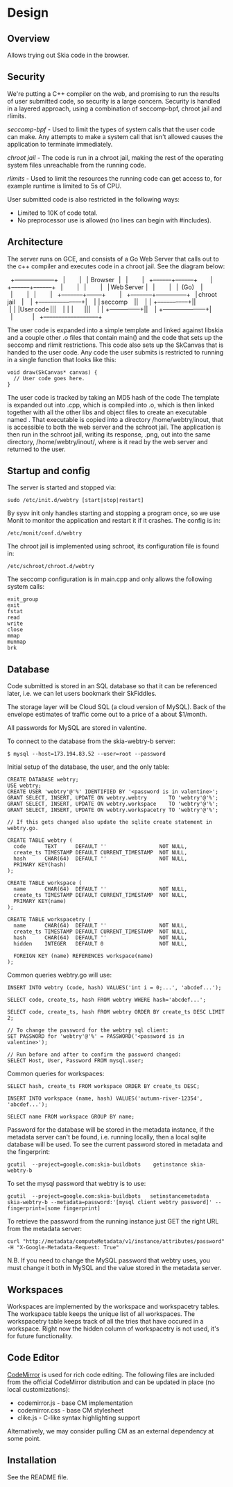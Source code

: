 Design
======


Overview
--------
Allows trying out Skia code in the browser.


Security
--------

We're putting a C++ compiler on the web, and promising to run the results of
user submitted code, so security is a large concern. Security is handled in a
layered approach, using a combination of seccomp-bpf, chroot jail and rlimits.

*seccomp-bpf* - Used to limit the types of system calls that the user code can
make. Any attempts to make a system call that isn't allowed causes the
application to terminate immediately.

*chroot jail* - The code is run in a chroot jail, making the rest of the
operating system files unreachable from the running code.

*rlimits* - Used to limit the resources the running code can get access to,
for example runtime is limited to 5s of CPU.

User submitted code is also restricted in the following ways:
  * Limited to 10K of code total.
  * No preprocessor use is allowed (no lines can begin with #includes).


Architecture
------------


The server runs on GCE, and consists of a Go Web Server that calls out to the
c++ compiler and executes code in a chroot jail. See the diagram below:

    +–––––––––––––+
    |             |
    |  Browser    |
    |             |
    +––––––+––––––+
           |
    +––––––+––––––+
    |             |
    |             |
    | Web Server  |
    |             |
    |   (Go)      |
    |             |
    |             |
    +–––––––+–––––+
            |
    +–––––––+––––––––––+
    | chroot jail      |
    |  +––––––––––––––+|
    |  | seccomp      ||
    |  |  +––––––––––+||
    |  |  |User code |||
    |  |  |          |||
    |  |  +––––––––––+||
    |  +––––––––––––––+|
    |                  |
    +––––––––––––––––––+

The user code is expanded into a simple template and linked against libskia
and a couple other .o files that contain main() and the code that sets up the
seccomp and rlimit restrictions. This code also sets up the SkCanvas that is
handed to the user code. Any code the user submits is restricted to running in
a single function that looks like this:


    void draw(SkCanvas* canvas) {
      // User code goes here.
    }

The user code is tracked by taking an MD5 hash of the code The template is
expanded out into <hash>.cpp, which is compiled into <hash>.o, which is then
linked together with all the other libs and object files to create an
executable named <hash>.  That executable is copied into a directory
/home/webtry/inout, that is accessible to both the web server and the schroot
jail. The application is then run in the schroot jail, writing its response,
<hash>.png, out into the same directory, /home/webtry/inout/, where is it read
by the web server and returned to the user.

Startup and config
------------------
The server is started and stopped via:

    sudo /etc/init.d/webtry [start|stop|restart]

By sysv init only handles starting and stopping a program once, so we use
Monit to monitor the application and restart it if it crashes. The config
is in:

    /etc/monit/conf.d/webtry

The chroot jail is implemented using schroot, its configuration
file is found in:

    /etc/schroot/chroot.d/webtry

The seccomp configuration is in main.cpp and only allows the following system
calls:

    exit_group
    exit
    fstat
    read
    write
    close
    mmap
    munmap
    brk

Database
--------

Code submitted is stored in an SQL database so that it can be referenced
later, i.e. we can let users bookmark their SkFiddles.

The storage layer will be Cloud SQL (a cloud version of MySQL). Back of the
envelope estimates of traffic come out to a price of a about $1/month.

All passwords for MySQL are stored in valentine.

To connect to the database from the skia-webtry-b server:

    $ mysql --host=173.194.83.52 --user=root --password

Initial setup of the database, the user, and the only table:

    CREATE DATABASE webtry;
    USE webtry;
    CREATE USER 'webtry'@'%' IDENTIFIED BY '<password is in valentine>';
    GRANT SELECT, INSERT, UPDATE ON webtry.webtry       TO 'webtry'@'%';
    GRANT SELECT, INSERT, UPDATE ON webtry.workspace    TO 'webtry'@'%';
    GRANT SELECT, INSERT, UPDATE ON webtry.workspacetry TO 'webtry'@'%';

    // If this gets changed also update the sqlite create statement in webtry.go.

    CREATE TABLE webtry (
      code      TEXT      DEFAULT ''                 NOT NULL,
      create_ts TIMESTAMP DEFAULT CURRENT_TIMESTAMP  NOT NULL,
      hash      CHAR(64)  DEFAULT ''                 NOT NULL,
      PRIMARY KEY(hash)
    );

    CREATE TABLE workspace (
      name      CHAR(64)  DEFAULT ''                 NOT NULL,
      create_ts TIMESTAMP DEFAULT CURRENT_TIMESTAMP  NOT NULL,
      PRIMARY KEY(name)
    );

    CREATE TABLE workspacetry (
      name      CHAR(64)  DEFAULT ''                 NOT NULL,
      create_ts TIMESTAMP DEFAULT CURRENT_TIMESTAMP  NOT NULL,
      hash      CHAR(64)  DEFAULT ''                 NOT NULL,
      hidden    INTEGER   DEFAULT 0                  NOT NULL,

      FOREIGN KEY (name) REFERENCES workspace(name)
    );

Common queries webtry.go will use:

    INSERT INTO webtry (code, hash) VALUES('int i = 0;...', 'abcdef...');

    SELECT code, create_ts, hash FROM webtry WHERE hash='abcdef...';

    SELECT code, create_ts, hash FROM webtry ORDER BY create_ts DESC LIMIT 2;

    // To change the password for the webtry sql client:
    SET PASSWORD for 'webtry'@'%' = PASSWORD('<password is in valentine>');

    // Run before and after to confirm the password changed:
    SELECT Host, User, Password FROM mysql.user;

Common queries for workspaces:

    SELECT hash, create_ts FROM workspace ORDER BY create_ts DESC;

    INSERT INTO workspace (name, hash) VALUES('autumn-river-12354', 'abcdef...');

    SELECT name FROM workspace GROUP BY name;

Password for the database will be stored in the metadata instance, if the
metadata server can't be found, i.e. running locally, then a local sqlite
database will be used. To see the current password stored in metadata and the
fingerprint:

    gcutil  --project=google.com:skia-buildbots    getinstance skia-webtry-b

To set the mysql password that webtry is to use:

    gcutil  --project=google.com:skia-buildbots   setinstancemetadata skia-webtry-b --metadata=password:'[mysql client webtry password]' --fingerprint=[some fingerprint]

To retrieve the password from the running instance just GET the right URL from
the metadata server:

    curl "http://metadata/computeMetadata/v1/instance/attributes/password" -H "X-Google-Metadata-Request: True"

N.B. If you need to change the MySQL password that webtry uses, you must change
it both in MySQL and the value stored in the metadata server.

Workspaces
----------

Workspaces are implemented by the workspace and workspacetry tables. The
workspace table keeps the unique list of all workspaces. The workspacetry table
keeps track of all the tries that have occured in a workspace. Right now the
hidden column of workspacetry is not used, it's for future functionality.

Code Editor
-----------
[CodeMirror](http://codemirror.net/) is used for rich code editing. The
following files are included from the official CodeMirror distribution and can
be updated in place (no local customizations):

  * codemirror.js  - base CM implementation
  * codemirror.css - base CM stylesheet
  * clike.js       - C-like syntax highlighting support

Alternatively, we may consider pulling CM as an external dependency at some
point.

Installation
------------
See the README file.


